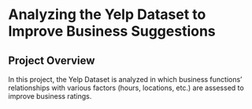 # Analyzing the Yelp Dataset to Improve Business Suggestions
## Project Overview
In this project, the Yelp Dataset is analyzed in which business functions’ relationships with various factors (hours, locations, etc.) are assessed to improve business ratings.
